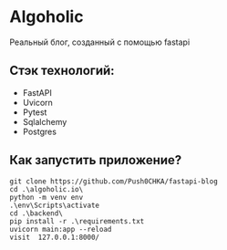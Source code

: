 # Algoholic
Реальный блог, созданный с помощью fastapi



## Стэк технологий:
* FastAPI
* Uvicorn
* Pytest
* Sqlalchemy
* Postgres


## Как запустить приложение?
```
git clone https://github.com/Push0CHKA/fastapi-blog
cd .\algoholic.io\
python -m venv env   
.\env\Scripts\activate  
cd .\backend\
pip install -r .\requirements.txt
uvicorn main:app --reload     
visit  127.0.0.1:8000/
```

